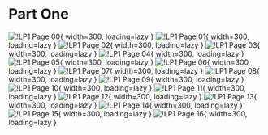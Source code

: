 # Part One

![!LP1 Page 00](./../../assets/images/LP/LP1_00.jpg "LP1 Page 00"){ width=300, loading=lazy }
![!LP1 Page 01](./../../assets/images/LP/LP1_01.jpg "LP1 Page 01"){ width=300, loading=lazy }
![!LP1 Page 02](./../../assets/images/LP/LP1_02.jpg "LP1 Page 02"){ width=300, loading=lazy }
![!LP1 Page 03](./../../assets/images/LP/LP1_03.jpg "LP1 Page 03"){ width=300, loading=lazy }
![!LP1 Page 04](./../../assets/images/LP/LP1_04.jpg "LP1 Page 04"){ width=300, loading=lazy }
![!LP1 Page 05](./../../assets/images/LP/LP1_05.jpg "LP1 Page 05"){ width=300, loading=lazy }
![!LP1 Page 06](./../../assets/images/LP/LP1_06.jpg "LP1 Page 06"){ width=300, loading=lazy }
![!LP1 Page 07](./../../assets/images/LP/LP1_07.jpg "LP1 Page 07"){ width=300, loading=lazy }
![!LP1 Page 08](./../../assets/images/LP/LP1_08.jpg "LP1 Page 08"){ width=300, loading=lazy }
![!LP1 Page 09](./../../assets/images/LP/LP1_09.jpg "LP1 Page 09"){ width=300, loading=lazy }
![!LP1 Page 10](./../../assets/images/LP/LP1_10.jpg "LP1 Page 10"){ width=300, loading=lazy }
![!LP1 Page 11](./../../assets/images/LP/LP1_11.jpg "LP1 Page 11"){ width=300, loading=lazy }
![!LP1 Page 12](./../../assets/images/LP/LP1_12.jpg "LP1 Page 12"){ width=300, loading=lazy }
![!LP1 Page 13](./../../assets/images/LP/LP1_13.jpg "LP1 Page 13"){ width=300, loading=lazy }
![!LP1 Page 14](./../../assets/images/LP/LP1_14.jpg "LP1 Page 14"){ width=300, loading=lazy }
![!LP1 Page 15](./../../assets/images/LP/LP1_15.jpg "LP1 Page 15"){ width=300, loading=lazy }
![!LP1 Page 16](./../../assets/images/LP/LP1_16.jpg "LP1 Page 16"){ width=300, loading=lazy }
